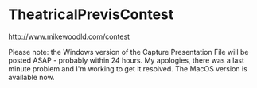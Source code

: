# TheatricalPrevisContest
http://www.mikewoodld.com/contest

Please note: the Windows version of the Capture Presentation File will be posted ASAP - probably within 24 hours. My apologies, there was a last minute problem and I'm working to get it resolved. The MacOS version is available now.

